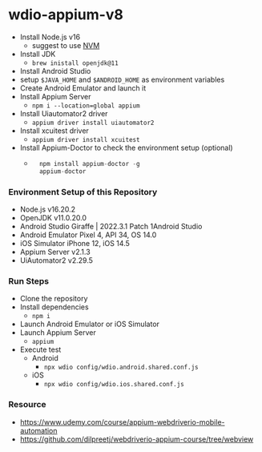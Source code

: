 # wdio-appium-v8

- Install Node.js v16 
    - suggest to use [NVM](https://github.com/nvm-sh/nvm)
- Install JDK 
    - `brew inistall openjdk@11`
- Install Android Studio
- setup `$JAVA_HOME` and `$ANDROID_HOME` as environment variables
- Create Android Emulator and launch it
- Install Appium Server
    - `npm i --location=global appium`
- Install Uiautomator2 driver
    - `appium driver install uiautomator2`
- Install xcuitest driver
    - `appium driver install xcuitest`
- Install Appium-Doctor to check the environment setup (optional) 
    - ```js
        npm install appium-doctor -g
        appium-doctor
        ```

### Environment Setup of this Repository
- Node.js v16.20.2
- OpenJDK v11.0.20.0
- Android Studio Giraffe | 2022.3.1 Patch 1Android Studio
- Android Emulator Pixel 4, API 34, OS 14.0 
- iOS Simulator iPhone 12, iOS 14.5
- Appium Server v2.1.3
- UiAutomator2 v2.29.5

### Run Steps
- Clone the repository
- Install dependencies
    - `npm i`
- Launch Android Emulator or iOS Simulator
- Launch Appium Server
    - `appium`
- Execute test
    - Android
        - `npx wdio config/wdio.android.shared.conf.js`
    - iOS
        - `npx wdio config/wdio.ios.shared.conf.js`

### Resource
- https://www.udemy.com/course/appium-webdriverio-mobile-automation
- https://github.com/dilpreetj/webdriverio-appium-course/tree/webview